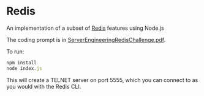 # Redis

An implementation of a subset of [Redis](http://redis.io/) features using Node.js

The coding prompt is in [ServerEngineeringRedisChallenge.pdf](ServerEngineeringRedisChallenge.pdf).

To run:
```js
npm install
node index.js
```

This will create a TELNET server on port 5555, which you can connect to as you would with the Redis CLI.
